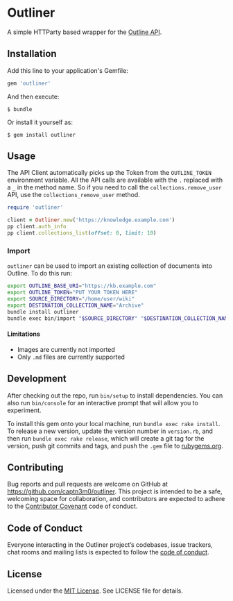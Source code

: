 # Outliner

A simple HTTParty based wrapper for the [Outline API](https://www.getoutline.com/developers).

## Installation

Add this line to your application's Gemfile:

```ruby
gem 'outliner'
```

And then execute:

    $ bundle

Or install it yourself as:

    $ gem install outliner

## Usage

The API Client automatically picks up the Token from the `OUTLINE_TOKEN` environment variable. All the API calls are available with the `.` replaced with a `_` in the method name. So if you need to call the `collections.remove_user` API, use the `collections_remove_user` method.

```ruby
require 'outliner'

client = Outliner.new('https://knowledge.example.com')
pp client.auth_info
pp client.collections_list(offset: 0, limit: 10)
```

### Import

`outliner` can be used to import an existing collection of documents into Outline. To do this run:

```bash
export OUTLINE_BASE_URI="https://kb.example.com"
export OUTLINE_TOKEN="PUT YOUR TOKEN HERE"
export SOURCE_DIRECTORY="/home/user/wiki"
export DESTINATION_COLLECTION_NAME="Archive"
bundle install outliner
bundle exec bin/import "$SOURCE_DIRECTORY" "$DESTINATION_COLLECTION_NAME"
```

#### Limitations

- Images are currently not imported
- Only `.md` files are currently supported

## Development

After checking out the repo, run `bin/setup` to install dependencies. You can also run `bin/console` for an interactive prompt that will allow you to experiment.

To install this gem onto your local machine, run `bundle exec rake install`. To release a new version, update the version number in `version.rb`, and then run `bundle exec rake release`, which will create a git tag for the version, push git commits and tags, and push the `.gem` file to [rubygems.org](https://rubygems.org).

## Contributing

Bug reports and pull requests are welcome on GitHub at https://github.com/captn3m0/outliner. This project is intended to be a safe, welcoming space for collaboration, and contributors are expected to adhere to the [Contributor Covenant](http://contributor-covenant.org) code of conduct.

## Code of Conduct

Everyone interacting in the Outliner project’s codebases, issue trackers, chat rooms and mailing lists is expected to follow the [code of conduct](https://github.com/captn3m0/outliner/blob/master/CODE_OF_CONDUCT.md).

## License

Licensed under the [MIT License](https://nemo.mit-license.org/). See LICENSE file for details.
